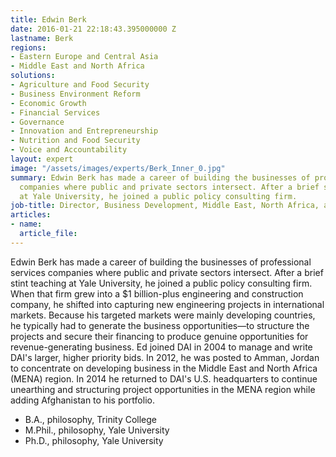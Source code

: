 ```yaml
---
title: Edwin Berk
date: 2016-01-21 22:18:43.395000000 Z
lastname: Berk
regions:
- Eastern Europe and Central Asia
- Middle East and North Africa
solutions:
- Agriculture and Food Security
- Business Environment Reform
- Economic Growth
- Financial Services
- Governance
- Innovation and Entrepreneurship
- Nutrition and Food Security
- Voice and Accountability
layout: expert
image: "/assets/images/experts/Berk_Inner_0.jpg"
summary: Edwin Berk has made a career of building the businesses of professional services
  companies where public and private sectors intersect. After a brief stint teaching
  at Yale University, he joined a public policy consulting firm.
job-title: Director, Business Development, Middle East, North Africa, and Afghanistan
articles:
- name: 
  article_file: 
---
```


Edwin Berk has made a career of building the businesses of professional services companies where public and private sectors intersect. After a brief stint teaching at Yale University, he joined a public policy consulting firm. When that firm grew into a $1 billion-plus engineering and construction company, he shifted into capturing new engineering projects in international markets. Because his targeted markets were mainly developing countries, he typically had to generate the business opportunities—to structure the projects and secure their financing to produce genuine opportunities for revenue-generating business. Ed joined DAI in 2004 to manage and write DAI's larger, higher priority bids. In 2012, he was posted to Amman, Jordan to concentrate on developing business in the Middle East and North Africa (MENA) region. In 2014 he returned to DAI's U.S. headquarters to continue unearthing and structuring project opportunities in the MENA region while adding Afghanistan to his portfolio.

* B.A., philosophy, Trinity College
* M.Phil., philosophy, Yale University
* Ph.D., philosophy, Yale University
